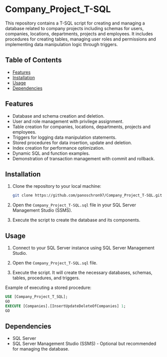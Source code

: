 # Company_Project_T-SQL

This repository contains a T-SQL script for creating and managing a database related to company projects including schemas for users, companies, locations, departments, projects and employees. It includes procedures for creating tables, managing user roles and permissions and implementing data manipulation logic through triggers.

## Table of Contents
- [Features](#features)
- [Installation](#installation)
- [Usage](#usage)
- [Dependencies](#dependencies)

## Features

- Database and schema creation and deletion.
- User and role management with privilege assignment.
- Table creation for companies, locations, departments, projects and employees.
- Triggers for logging data manipulation statements.
- Stored procedures for data insertion, update and deletion.
- Index creation for performance optimization.
- Dynamic SQL and function examples.
- Demonstration of transaction management with commit and rollback.

## Installation

1.  Clone the repository to your local machine:

    ```bash
    git clone https://github.com/panoschron97/Company_Project_T-SQL.git
    ```

2.  Open the `Company_Project_T-SQL.sql` file in your SQL Server Management Studio (SSMS).

3.  Execute the script to create the database and its components.

## Usage

1.  Connect to your SQL Server instance using SQL Server Management Studio.

2.  Open the `Company_Project_T-SQL.sql` file.

3.  Execute the script. It will create the necessary databases, schemas, tables, procedures, and triggers.

Example of executing a stored procedure:

```sql
USE [Company_Project_T_SQL];
GO
EXECUTE [Companies].[InsertUpdateDeleteOfCompanies] 1;
GO
```

## Dependencies

- SQL Server
- SQL Server Management Studio (SSMS) - Optional but recommended for managing the database.
